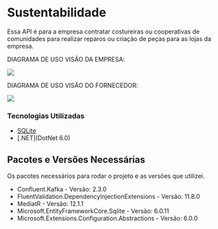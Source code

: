 # Sustentabilidade
 
Essa API é para a empresa contratar costureiras ou cooperativas de comunidades para realizar reparos ou criação de peças para as lojas da empresa.




DIAGRAMA DE USO VISÃO DA EMPRESA: 

[![](https://mermaid.ink/img/pako:eNptU9ty2jAQ_RWNnswMZAADAT-0k3ALSbgEeCrkYWutE02xRGWTNhie-iWdPmT6HfxYZQkb2sbMGGt19hzt2VVCfcmQejRYyW_-M6iYzDtLQfRztbhi3OdSAIlQvfDDmyRCkohHMYbwSEqlD-TauRKHnyseIWEaJlc6IYbD2-GXLCyF5bk2yLYzwxWaHcKQBFIJ9JFJlePaBtdJ5hgSGZG1OvwuTfHrhkc8ltHHvUFZaMdAd0KT7Ug7I7DRrjOSMQ-4D4rI93S6BtZLevkWAR-1xibVsJieFRgdfozPBI7R2WC4I32nK144EF-KWEEsyRoUvC_YN2k3SUfbJrRNunzUSfhkPtdKsk0sT9o3ZyqDvBgCBMO1wgisUgDbLaYVoj7GyexBmnt7PNuRumC37Ps2Bdw5pvi0dIWw4lvQ_5pWRoV_TmEduF-cmaUrDtC3g6E1dE_hMcu6N1nDZJJGScCFIWdwqu7OIrLl0CxHi7zMLMdMSs47MrCxM7PDR-CzQiIV06OiLZz05-P84GMDnSwy6P8G5qwTA31wukdjMy_k34wPBjZN0mCGYWcNm541bHZq2DuTMD03dZK1JfuRbJl1ixZpiCoEzvQFTdLIksbPGOKSevqTgfqypEux1zjQfZ69Cp96sdpgkW7WDGLscHhSEFIvgFWko8j0mKuhvfHm4hfpGsQnKU8YvaZeQr9Tr1auX1TLrVq9Uqs1LxutRq1IX6lXcluVi3K15Vabbt11y5XWvki3hqJy0ag2W65bqbrN6mW53mzs_wBYXGTF?type=png)](https://mermaid.live/edit#pako:eNptU9ty2jAQ_RWNnswMZAADAT-0k3ALSbgEeCrkYWutE02xRGWTNhie-iWdPmT6HfxYZQkb2sbMGGt19hzt2VVCfcmQejRYyW_-M6iYzDtLQfRztbhi3OdSAIlQvfDDmyRCkohHMYbwSEqlD-TauRKHnyseIWEaJlc6IYbD2-GXLCyF5bk2yLYzwxWaHcKQBFIJ9JFJlePaBtdJ5hgSGZG1OvwuTfHrhkc8ltHHvUFZaMdAd0KT7Ug7I7DRrjOSMQ-4D4rI93S6BtZLevkWAR-1xibVsJieFRgdfozPBI7R2WC4I32nK144EF-KWEEsyRoUvC_YN2k3SUfbJrRNunzUSfhkPtdKsk0sT9o3ZyqDvBgCBMO1wgisUgDbLaYVoj7GyexBmnt7PNuRumC37Ps2Bdw5pvi0dIWw4lvQ_5pWRoV_TmEduF-cmaUrDtC3g6E1dE_hMcu6N1nDZJJGScCFIWdwqu7OIrLl0CxHi7zMLMdMSs47MrCxM7PDR-CzQiIV06OiLZz05-P84GMDnSwy6P8G5qwTA31wukdjMy_k34wPBjZN0mCGYWcNm541bHZq2DuTMD03dZK1JfuRbJl1ixZpiCoEzvQFTdLIksbPGOKSevqTgfqypEux1zjQfZ69Cp96sdpgkW7WDGLscHhSEFIvgFWko8j0mKuhvfHm4hfpGsQnKU8YvaZeQr9Tr1auX1TLrVq9Uqs1LxutRq1IX6lXcluVi3K15Vabbt11y5XWvki3hqJy0ag2W65bqbrN6mW53mzs_wBYXGTF)





DIAGRAMA DE USO VISÃO DO FORNECEDOR:

[![](https://mermaid.ink/img/pako:eNplkd1OwjAUgF-lOVczGbh_tl1ogAmaiCZivNB5UbeONW4tKZ0KgysfxQsehBezDAJEe9PT9jvfOempIeEpgRCygn8mORYSPUYxQ2p1X275hLJz1K1k_oparQvUq1VMmKQJTvnlKmY7stc8Lsc3oyXqawMuGElIygUSan8jiHFJM5WzWW9--NmfrLvN9_0SRfVJmrLjmRT7GgrdJUQnZa60J1zQFAs0IyzHiKBi2-xB3rB790Dr74UoOxQ5kP3GOtQeiBIuMOLKKD7oZn3sdNgg19qAsn8M6FASUWKaqk-st3wMMicliSFUoerwPYaYrRSHK8nHc5ZAKEVFdKimKZYkongicAlhhouZuiUplVyMdlNphqPDFLNnzo-MOkNYwxeEjuG2LSNwXNNx_I4XeI4OcwhbdmC2DSuwLd92bdswg5UOi0Zhtj3LD2zbtGzf6hiu761-ASk5ozI?type=png)](https://mermaid.live/edit#pako:eNplkd1OwjAUgF-lOVczGbh_tl1ogAmaiCZivNB5UbeONW4tKZ0KgysfxQsehBezDAJEe9PT9jvfOempIeEpgRCygn8mORYSPUYxQ2p1X275hLJz1K1k_oparQvUq1VMmKQJTvnlKmY7stc8Lsc3oyXqawMuGElIygUSan8jiHFJM5WzWW9--NmfrLvN9_0SRfVJmrLjmRT7GgrdJUQnZa60J1zQFAs0IyzHiKBi2-xB3rB790Dr74UoOxQ5kP3GOtQeiBIuMOLKKD7oZn3sdNgg19qAsn8M6FASUWKaqk-st3wMMicliSFUoerwPYaYrRSHK8nHc5ZAKEVFdKimKZYkongicAlhhouZuiUplVyMdlNphqPDFLNnzo-MOkNYwxeEjuG2LSNwXNNx_I4XeI4OcwhbdmC2DSuwLd92bdswg5UOi0Zhtj3LD2zbtGzf6hiu761-ASk5ozI)



### Tecnologias Utilizadas

* [SQLite](https://www.sqlite.org/)
* [.NET](DotNet 6.0)


## Pacotes e Versões Necessárias

Os pacotes necessários para rodar o projeto e as versões que utilizei.

* Confluent.Kafka - Versão: 2.3.0
* FluentValidation.DependencyInjectionExtensions - Versão: 11.8.0
* MediatR - Versão: 12.1.1
* Microsoft.EntityFrameworkCore.Sqlite - Versão: 6.0.11
* Microsoft.Extensions.Configuration.Abstractions - Versão: 6.0.0


